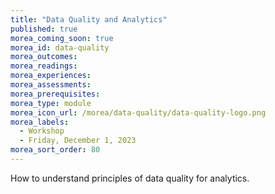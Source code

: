 ```yaml
---
title: "Data Quality and Analytics"
published: true
morea_coming_soon: true
morea_id: data-quality
morea_outcomes:
morea_readings:
morea_experiences:
morea_assessments:
morea_prerequisites:
morea_type: module
morea_icon_url: /morea/data-quality/data-quality-logo.png
morea_labels:
  - Workshop
  - Friday, December 1, 2023
morea_sort_order: 80
---
```


How to understand principles of data quality for analytics.
